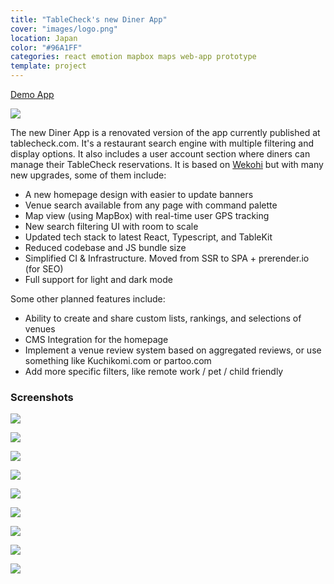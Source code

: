 ```yaml
---
title: "TableCheck's new Diner App"
cover: "images/logo.png"
location: Japan
color: "#96A1FF"
categories: react emotion mapbox maps web-app prototype
template: project
---
```


<p class="align-center">
<a class="btn" role="button" href="https://diner-app-spa-staging.tablecheck.com/" target="_blank">Demo App</a>
</p>

![](/work/diner-app/images/1.jpg)

The new Diner App is a renovated version of the app currently published at tablecheck.com. It's a restaurant search engine with multiple filtering and display options. It also includes a user account section where diners can manage their TableCheck reservations. It is based on <a href="/wekohi">Wekohi</a> but with many new upgrades, some of them include:

- A new homepage design with easier to update banners
- Venue search available from any page with command palette
- Map view (using MapBox) with real-time user GPS tracking
- New search filtering UI with room to scale
- Updated tech stack to latest React, Typescript, and TableKit
- Reduced codebase and JS bundle size
- Simplified CI & Infrastructure. Moved from SSR to SPA + prerender.io (for SEO)
- Full support for light and dark mode

Some other planned features include:

- Ability to create and share custom lists, rankings, and selections of venues
- CMS Integration for the homepage
- Implement a venue review system based on aggregated reviews, or use something like Kuchikomi.com or partoo.com 
- Add more specific filters, like remote work / pet / child friendly

### Screenshots

![](/work/diner-app/images/2.jpg)

![](/work/diner-app/images/3.jpg)

![](/work/diner-app/images/4.jpg)

![](/work/diner-app/images/5.jpg)

![](/work/diner-app/images/6.jpg)

![](/work/diner-app/images/7.jpg)

![](/work/diner-app/images/8.jpg)

![](/work/diner-app/images/9.jpg)

![](/work/diner-app/images/10.jpg)